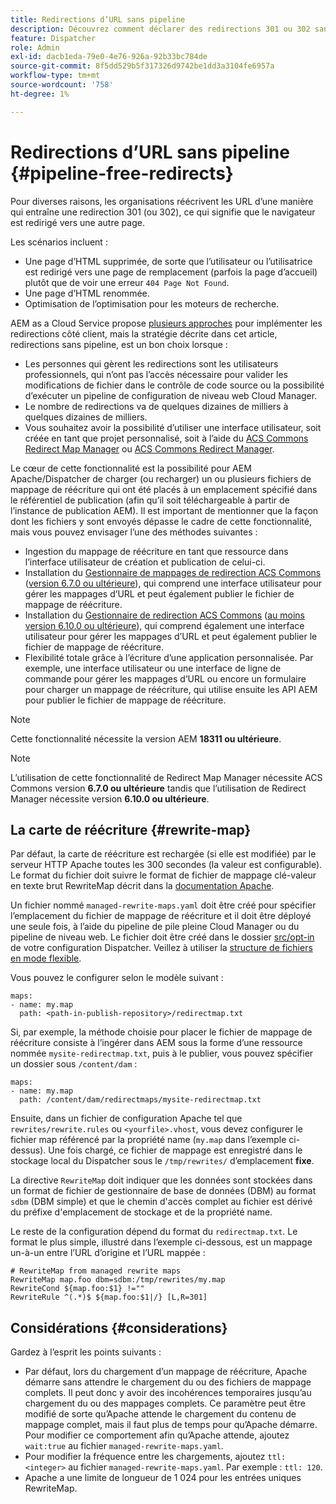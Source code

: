 ```yaml
---
title: Redirections d’URL sans pipeline
description: Découvrez comment déclarer des redirections 301 ou 302 sans accès aux pipelines Git ou Cloud Manager.
feature: Dispatcher
role: Admin
exl-id: dacb1eda-79e0-4e76-926a-92b33bc784de
source-git-commit: 8f5dd529b5f317326d9742be1dd3a3104fe6957a
workflow-type: tm+mt
source-wordcount: '758'
ht-degree: 1%

---
```


# Redirections d’URL sans pipeline {#pipeline-free-redirects}

Pour diverses raisons, les organisations réécrivent les URL d’une manière qui entraîne une redirection 301 (ou 302), ce qui signifie que le navigateur est redirigé vers une autre page.

Les scénarios incluent :

* Une page d’HTML supprimée, de sorte que l’utilisateur ou l’utilisatrice est redirigé vers une page de remplacement (parfois la page d’accueil) plutôt que de voir une erreur `404 Page Not Found`.
* Une page d’HTML renommée.
* Optimisation de l’optimisation pour les moteurs de recherche.

AEM as a Cloud Service propose [plusieurs approches](https://experienceleague.adobe.com/en/docs/experience-manager-learn/foundation/administration/url-redirection) pour implémenter les redirections côté client, mais la stratégie décrite dans cet article, redirections sans pipeline, est un bon choix lorsque :

* Les personnes qui gèrent les redirections sont les utilisateurs professionnels, qui n’ont pas l’accès nécessaire pour valider les modifications de fichier dans le contrôle de code source ou la possibilité d’exécuter un pipeline de configuration de niveau web Cloud Manager.
* Le nombre de redirections va de quelques dizaines de milliers à quelques dizaines de milliers.
* Vous souhaitez avoir la possibilité d’utiliser une interface utilisateur, soit créée en tant que projet personnalisé, soit à l’aide du [ACS Commons Redirect Map Manager](https://adobe-consulting-services.github.io/acs-aem-commons/features/redirect-map-manager/index.html) ou [ACS Commons Redirect Manager](https://adobe-consulting-services.github.io/acs-aem-commons/features/redirect-manager/subpages/rewritemap.html).

Le cœur de cette fonctionnalité est la possibilité pour AEM Apache/Dispatcher de charger (ou recharger) un ou plusieurs fichiers de mappage de réécriture qui ont été placés à un emplacement spécifié dans le référentiel de publication (afin qu’il soit téléchargeable à partir de l’instance de publication AEM). Il est important de mentionner que la façon dont les fichiers y sont envoyés dépasse le cadre de cette fonctionnalité, mais vous pouvez envisager l’une des méthodes suivantes :

* Ingestion du mappage de réécriture en tant que ressource dans l’interface utilisateur de création et publication de celui-ci.
* Installation du [Gestionnaire de mappages de redirection ACS Commons](https://adobe-consulting-services.github.io/acs-aem-commons/features/redirect-map-manager/index.html) ([version 6.7.0 ou ultérieure](https://github.com/Adobe-Consulting-Services/acs-aem-commons/releases)), qui comprend une interface utilisateur pour gérer les mappages d’URL et peut également publier le fichier de mappage de réécriture.
* Installation du [Gestionnaire de redirection ACS Commons](https://adobe-consulting-services.github.io/acs-aem-commons/features/redirect-manager/subpages/rewritemap.html) ([au moins version 6.10.0 ou ultérieure](https://github.com/Adobe-Consulting-Services/acs-aem-commons/releases)), qui comprend également une interface utilisateur pour gérer les mappages d’URL et peut également publier le fichier de mappage de réécriture.
* Flexibilité totale grâce à l’écriture d’une application personnalisée. Par exemple, une interface utilisateur ou une interface de ligne de commande pour gérer les mappages d’URL ou encore un formulaire pour charger un mappage de réécriture, qui utilise ensuite les API AEM pour publier le fichier de mappage de réécriture.

>[!NOTE]
> Cette fonctionnalité nécessite la version AEM **18311 ou ultérieure**.

>[!NOTE]
> L’utilisation de cette fonctionnalité de Redirect Map Manager nécessite ACS Commons version **6.7.0 ou ultérieure** tandis que l’utilisation de Redirect Manager nécessite version **6.10.0 ou ultérieure**.

## La carte de réécriture {#rewrite-map}

Par défaut, la carte de réécriture est rechargée (si elle est modifiée) par le serveur HTTP Apache toutes les 300 secondes (la valeur est configurable). Le format du fichier doit suivre le format de fichier de mappage clé-valeur en texte brut RewriteMap décrit dans la [documentation Apache](https://httpd.apache.org/docs/2.4/rewrite/rewritemap.html#txt).

Un fichier nommé `managed-rewrite-maps.yaml` doit être créé pour spécifier l’emplacement du fichier de mappage de réécriture et il doit être déployé une seule fois, à l’aide du pipeline de pile pleine Cloud Manager ou du pipeline de niveau web. Le fichier doit être créé dans le dossier [src/opt-in](https://github.com/adobe/aem-project-archetype/tree/develop/src/main/archetype/dispatcher.cloud/src/opt-in) de votre configuration Dispatcher. Veillez à utiliser la [structure de fichiers en mode flexible](/help/implementing/dispatcher/validation-debug.md#flexible-mode-file-structure).

Vous pouvez le configurer selon le modèle suivant :

```
maps:
- name: my.map
  path: <path-in-publish-repository>/redirectmap.txt
```

Si, par exemple, la méthode choisie pour placer le fichier de mappage de réécriture consiste à l’ingérer dans AEM sous la forme d’une ressource nommée `mysite-redirectmap.txt`, puis à le publier, vous pouvez spécifier un dossier sous `/content/dam` :

```
maps:
- name: my.map
  path: /content/dam/redirectmaps/mysite-redirectmap.txt
```

Ensuite, dans un fichier de configuration Apache tel que `rewrites/rewrite.rules` ou `<yourfile>.vhost`, vous devez configurer le fichier map référencé par la propriété name (`my.map` dans l’exemple ci-dessus). Une fois chargé, ce fichier de mappage est enregistré dans le stockage local du Dispatcher sous le `/tmp/rewrites/` d’emplacement **fixe**.

La directive `RewriteMap` doit indiquer que les données sont stockées dans un format de fichier de gestionnaire de base de données (DBM) au format `sdbm` (DBM simple) et que le chemin d&#39;accès complet au fichier est dérivé du préfixe d&#39;emplacement de stockage et de la propriété name.

Le reste de la configuration dépend du format du `redirectmap.txt`. Le format le plus simple, illustré dans l’exemple ci-dessous, est un mappage un-à-un entre l’URL d’origine et l’URL mappée :

```
# RewriteMap from managed rewrite maps
RewriteMap map.foo dbm=sdbm:/tmp/rewrites/my.map
RewriteCond ${map.foo:$1} !=""
RewriteRule ^(.*)$ ${map.foo:$1|/} [L,R=301]
```


## Considérations {#considerations}

Gardez à l’esprit les points suivants :

* Par défaut, lors du chargement d’un mappage de réécriture, Apache démarre sans attendre le chargement du ou des fichiers de mappage complets. Il peut donc y avoir des incohérences temporaires jusqu’au chargement du ou des mappages complets. Ce paramètre peut être modifié de sorte qu’Apache attende le chargement du contenu de mappage complet, mais il faut plus de temps pour qu’Apache démarre. Pour modifier ce comportement afin qu’Apache attende, ajoutez `wait:true` au fichier `managed-rewrite-maps.yaml`.
* Pour modifier la fréquence entre les chargements, ajoutez `ttl: <integer>` au fichier `managed-rewrite-maps.yaml`. Par exemple : `ttl: 120`.
* Apache a une limite de longueur de 1 024 pour les entrées uniques RewriteMap.

